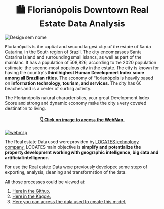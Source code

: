 

<h1 align="center"> 🏙 Florianópolis Downtown Real Estate Data Analysis </h1>

![Design sem nome](https://github.com/earapanos/RealestateDataAnalysis/assets/52800638/c8025e32-9c9e-4e20-a1df-b297dba66d7a)


Florianópolis is the capital and second largest city of the estate of Santa Catarina, in the South region of Brazil. The city encompasses Santa Catarina Island and surrounding small islands, as well as part of the mainland. It has a population of 508,826, according to the 2020 population estimate, the second-most populous city in the estate. The city is known for having the country's **third highest Human Development Index score among all Brazilian cities**. The economy of Florianópolis is heavily based on **information technology, tourism, and services**. The city has 60 beaches and is a center of surfing activity.

The Florianópolis natural characteristics, your great Development Index Score and strong and dynamic economy make the city a very coveted destination to living.  

<h4 align="center"><a href="https://earapanos.github.io/RealEstateDataAnalysis/">  👇 Click on image to access the WebMap. </a></h4>
<a href="https://earapanos.github.io/RealEstateDataAnalysis/" target="_blank" rel="noreferrer"> <img src="https://github.com/earapanos/RealEstateDataAnalysis/assets/52800638/4d33a22a-0cd1-4eff-a52a-8ce5f10c235d" alt="webmap"> </a> 

The Real estate Data used were providen by <a href="https://locates.com.br/"> LOCATES technology company.</a> LOCATES main objective is **simplify and potentialize the  property development working with geographic intelligence, big data and artificial intelligence.**

For use the Real estate Data were previously developed some steps of exporting, analysis, cleaning and transformation of the data. 

All those processes could be viewed at:

1. <a href="https://github.com/earapanos/RealEstateDataAnalysis"> Here in the Github.</a>
2. <a href="https://www.kaggle.com/code/rapanos/florian-polis-downtown-real-estate-analysis"> Here in the Kaggle. </a>
3. <a href="https://github.com/earapanos/RealEstateDataAnalysis/blob/main/tabela/df_venda_clean.xlsx"> Here you can access the data used to create this model. </a>
